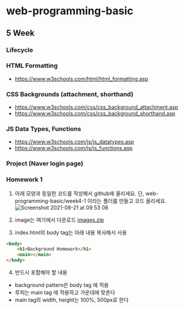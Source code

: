# web-programming-basic

## 5 Week

### Lifecycle


### HTML Formatting
- https://www.w3schools.com/html/html_formatting.asp

### CSS Backgrounds (attachment, shorthand)
- https://www.w3schools.com/css/css_background_attachment.asp
- https://www.w3schools.com/css/css_background_shorthand.asp

### JS Data Types, Functions
- https://www.w3schools.com/js/js_datatypes.asp
- https://www.w3schools.com/js/js_functions.asp


### Project (Naver login page)

### Homework 1
1) 아래 모양과 동일한 코드를 작성해서 github에 올리세요. 단, web-programming-basic/week4-1 이라는 폴더를 만들고 코드 올리세요.
![Screenshot 2021-08-21 at 09 53 08](https://user-images.githubusercontent.com/86503646/130305452-02064e4c-dd52-46d2-bc63-8fd401ab7f85.png)

2) image는 여기에서 다운로드
[images.zip](https://github.com/hyozeen/web-programming-basic/files/7024605/images.zip)

3) index.html의 body tag는 아래 내용 복사해서 사용
```html
<body>
    <h1>Background Homework</h1>
    <main></main>
</body>
```

4) 반드시 포함해야 할 내용
- background pattern은 body tag 에 적용
- 루피는 main tag 에 적용하고 가운데에 맞춘다
- main tag의 width, height는 100%, 500px로 한다
